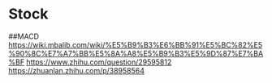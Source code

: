 # Stock
##MACD 
https://wiki.mbalib.com/wiki/%E5%B9%B3%E6%BB%91%E5%BC%82%E5%90%8C%E7%A7%BB%E5%8A%A8%E5%B9%B3%E5%9D%87%E7%BA%BF
https://www.zhihu.com/question/29595812
https://zhuanlan.zhihu.com/p/38958564